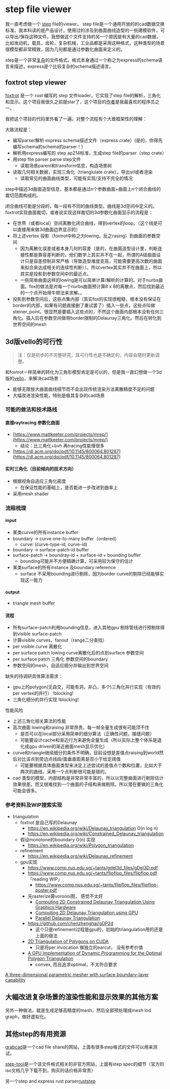 # step file viewer

我一直考虑做一个 [step](https://en.wikipedia.org/wiki/ISO_10303-21) file的viewer。 step file是一个通用开放的的cad数据交换标准。我本科读的是产品设计，使用过的涉及到曲面曲线造型的一些建模软件，可以导出/保存这种文件。我想做这个文件支持的另一个原因是有大量的cad数据，比如发动机，载具，齿轮，复杂机械，工业品都是采用这种格式，这种类型的场景很模型都非常精致，因为几何都是通过参数化曲面来定义的。

step是一个非常[复杂](https://www.steptools.com/stds/stp_expg/arm.html)的文件格式。格式本身通过一个称之为express的schema语言来描述，express是个比较复杂的schema描述语言。

## foxtrot step viewer

[foxtrot](https://github.com/Formlabs/foxtrot) 是一个 rust 编写的 step 文件loader。它实现了step file的解析，三角化和显示。这个项目我很久之前就star了，这个项目的[作者](https://github.com/mkeeter)是我最喜欢的程序员之一。

我把这个项目的代码里外看了一遍。对整个流程有个大致框架性的理解：

大致流程是：

- 编写parser解析 express schema描述文件（express crate）(是的，你得先编写schema的schema的parser！)
- 解析用express编写的 step ap214标准，生成step file的parser（step crate）
- 用step file parser parse step文件
  - 读取场景parent和transform信息，构造场景树
- 读取几何相关数据，实现三角化（trianglulate crate），导出stl或者渲染
  - 读取常见的曲面曲线类型，可能有实现/支持不完全的情况

step中描述3d曲面造型信息，基本都是通过n个参数曲面+曲面上n个闭合曲线的裁切范围构成的。

闭合曲线可能是分段的，每一段有不同的曲线类型。曲线是3d空间中定义的。foxtrot实现曲面裁切，或者说实现这样裁切的3d参数化曲面显示的流程是：

- 在世界（或者local）空间离散化闭合曲线，得到vertex的loop。（这个线是可以直接用来做3d曲面边界显示的）
- 将上述vertex 投影（foxtrot中称之为lowing，反之rasing）到曲面的参数空间
  - 因为离散化误差或者本身几何的容差（是的，在曲面造型设计里，判断连接性都是靠容差判断的，他们数学上其实并不在一起，所谓的A级曲面设计只是容差控制非常严格（导致造型难度变高，可能需要更高次数的曲面来拟合来达成相关的连续性判断））。所以vertex其实并不在曲面上，所以其实是投影到参数空间中的最近点。
  - 一些简单曲面这样的lowing是可以简单计算/解析的计算的。对于nurbs曲面。fox的做法是对每一个nurbs曲面预计算8 x 8的离散点，然后找到最近的一个点开始用牛顿法来求解。。
- 投影到参数空间后，这些点集内部（其实fox的实现很粗糙，根本没有保证在border的内部，如果有问题直接删了重试罢了）插入一些点，这些点叫做steiner_point。很显然是要插入这些点的，不然这个曲面内部根本没有任何三角化。插入后在参数空间做带border限制的Delaunay三角化。然后在转化到世界空间的mesh

## 3d版vello的可行性

> 注：仅是初步的不完整研究，其可行性也是不确定的，内容会随时更新调整。

和foxtrot一样简单的转化为三角形模型肯定是可以的，但是我一直幻想做一个3d版的[vello](https://github.com/linebender/vello)，来解决cad场景：

- 能够无限放大曲面曲线细节而不会出现传统渲染方法离散精度不足的问题
- 大幅改进渲染性能，特别是极其复杂的cad场景

### 可能的做法和技术路线

#### 直接raytracing 参数化曲面

- [https://www.mattkeeter.com/projects/mrep/](https://www.mattkeeter.com/projects/mrep/)
  - 结论：比三角化+bvh 再tracing性能慢很多
- [https://dl.acm.org/doi/pdf/10.1145/800064.801287](https://dl.acm.org/doi/pdf/10.1145/800064.801287)

#### 实时三角化（目前倾向的技术方向）

- 根据视角自适应三角化密度
  - 在保证性能的基础上，是否能进一步改进到曲率上
- 采用mesh shader

### 流程梳理

#### input

- 某类curve的所有instance buffer
- boundary -> curve one-to-many buffer（ordered）
  - curve: (curve-type-id, curve-id)
- boundary -> surface-patch-id buffer
- surface-patch -> boundray-id + surface-id + bounding buffer
  - bounding可能并不方便精确计算，可采用较为保守的估计
- 某类surface的所有instance 及boundary reference
  - surface 不采用bounding进行剔除，因为border curve的剔除已经能够实现这一能力

#### output

- triangle mesh buffer

#### 流程

- 所有surface-patch利用bounding信息，进入其他gpu 剔除管线进行预剔除得到visible surface-patch
- 计算visible curves，fanout（range二分查找）
- per visible curve 离散化
- per surface patch lowing curve离散化后的点到surface 参数空间
- per surface patch 三角化 参数空间的boundary
- 参数空间的mesh，自适应细分并输出到世界空间

缺失的待调研具体算法需求：

- gpu上的polygon(无自交，可能有洞，非凸，多个)三角化并行实现（有效的per vertex的并行） !blocking!
- 三角化细分的并行实现  !blocking!

性能风险

- 上述三角化相关算法的性能
- 高次曲面 lowing和raising 非常昂贵。每一帧全量生成很有可能顶不住
  - 是否可以在local部分采用简单的细分算法（正确性问题，接缝问题）
  - 可能要设计cache和渐近行为来避免全量生成（所以实际上整个体系是退化成gpu driven的渐近曲面mesh显示优化）
- curve和triangle继续细分的条件不明确，目前设想是差值点raising到world然后对比该点到旁边点线段/面垂直距离是否小于给定阈值
  - 可能要根据具体曲面类型来决定上述尝试的差值点个数和位置，比如大于两次的曲线，采用一个点判断很可能是错的。
- cad 类型的模型，内部结构是非常非常丰富的，所以以完整曲面进行剔除估计效果很差。而又很难找到一个曲面的子结构来做剔除。所以潜在要做的三角化可能会很多。

### 参考资料及WIP搜索实现

- triangulation
  - foxtrot 是自己写的Delaunay
    - <https://en.wikipedia.org/wiki/Delaunay_triangulation> O(n log n)
    - <https://en.wikipedia.org/wiki/Constrained_Delaunay_triangulation>
  - 假设monotone的boundary O(n) 实现
    - <https://en.wikipedia.org/wiki/Polygon_triangulation>
  - refinement
    - <https://en.wikipedia.org/wiki/Delaunay_refinement>
  - gpu实现
    - <https://www.comp.nus.edu.sg/~tants/gdel3d_files/gDel3D.pdf>
    - <https://www.comp.nus.edu.sg/~tants/flipflop_files/flipflop.pdf> 「reading WIP」
      - <https://www.comp.nus.edu.sg/~tants/flipflop_files/flipflop-poster.pdf>
    - 先rasterize算voronoi图， 感觉不太好
      - [Computing 2D Constrained Delaunay Triangulation Using Graphics Hardware](https://www.comp.nus.edu.sg/~tants/cdt_files/TRB3-11-report.pdf)
      - [Computing 2D Delaunay Triangulation using GPU](https://www.comp.nus.edu.sg/~tants/delaunay2DDownload_files/cao_hyp_2009.pdf)
      - [Parallel Delaunay Triangulation](https://conniefan.github.io/DelaunayTriangulation/Parallel_Delaunay_Triangulation_on_CUDA.pdf)
    - <https://github.com/chenzhenghai/gDP2d>
      - 这个只是refinement过程是gpu的，初始的triangulation用的还是上面的做法
    - [2D Triangulation of Polygons on CUDA](https://ieeexplore.ieee.org/document/6641459)
      - 只是将per invocation 做独立的earcut， 没有参考价值
    - [A GPU Implementation of Dynamic Programming for the Optimal
Polygon Triangulation](https://www.cs.hiroshima-u.ac.jp/cs/_media/triangulation_ieice.pdf)
      - convex, 而且追求optimal，不太符合要求

[A three-dimensional parametric mesher with surface boundary-layer capability](https://www.sciencedirect.com/science/article/pii/S0021999114002447)

## 大幅改进复杂场景的渲染性能和显示效果的其他方案

另外一种做法，就是生成足够高精度的mesh，然后全部预处理成mesh lod graph，做好虚拟化。

## 其他step的有用资源

[grabcad](https://grabcad.com/library?page=1&time=all_time&sort=most_liked)是一个cad file share的网站，上面有很多step格式的文件可以用来测试。

[step-tool](https://www.steptools.com/)是一个该文件格式相关的非官方网站，上面有step spec的细节（官方的iso文档几乎下载不到，购买的话价格非常贵）

另一个step and express rust parser[ruststep](https://github.com/ricosjp/ruststep)
